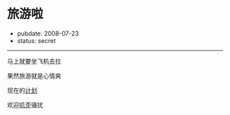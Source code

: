# 旅游啦

- pubdate: 2008-07-23
- status: secret

--------------------------


马上就要坐飞机去拉

果然旅游就是心情爽

现在的[计划](http://docs.google.com/View?revision=_latest&docid=dgm7r6ss_1c6r9fff4&hl=en)

欢迎[叽歪](http://jiwai.de/popomore/)骚扰
